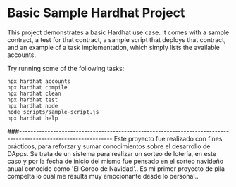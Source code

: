 # Basic Sample Hardhat Project

This project demonstrates a basic Hardhat use case. It comes with a sample contract, a test for that contract, a sample script that deploys that contract, and an example of a task implementation, which simply lists the available accounts.

Try running some of the following tasks:

```shell
npx hardhat accounts
npx hardhat compile
npx hardhat clean
npx hardhat test
npx hardhat node
node scripts/sample-script.js
npx hardhat help
```

###---------------------------------------------------------------------------------------------------------------
Este proyecto fue realizado con fines prácticos, para reforzar y sumar conocimientos sobre el desarrollo de DApps. 
Se trata de un sistema para realizar un sorteo de lotería, en este caso y por la fecha de inicio del mismo fue 
pensado en el sorteo navideño anual conocido como 'El Gordo de Navidad'.. Es mi primer proyecto de pila compelta
lo cual me resulta muy emocionante desde lo personal..  